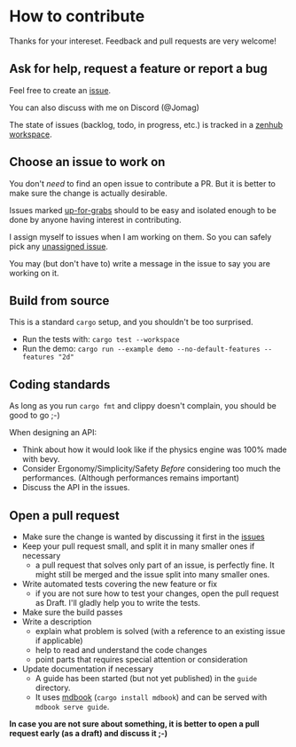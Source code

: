 # How to contribute

Thanks for your intereset. Feedback and pull requests are very welcome!


## Ask for help, request a feature or report a bug

Feel free to create an [issue](https://github.com/jcornaz/heron/issues).

You can also discuss with me on Discord (@Jomag)

The state of issues (backlog, todo, in progress, etc.) is tracked in a [zenhub workspace](https://app.zenhub.com/workspaces/heron-600478067304b1000e27f4c4).


## Choose an issue to work on

You don't *need* to find an open issue to contribute a PR. But it is better to make sure the change is actually desirable.

Issues marked [up-for-grabs](https://github.com/jcornaz/heron/labels/up-for-grabs) should to be easy and isolated enough to be done by anyone having interest in contributing.

I assign myself to issues when I am working on them. So you can safely pick any
[unassigned issue](https://github.com/jcornaz/heron/issues?utf8=%E2%9C%93&q=is%3Aissue+is%3Aopen+no%3Aassignee+).

You may (but don't have to) write a message in the issue to say you are working on it.


## Build from source

This is a standard `cargo` setup, and you shouldn't be too surprised.

* Run the tests with: `cargo test --workspace`
* Run the demo: `cargo run --example demo --no-default-features --features "2d"`


## Coding standards

As long as you run `cargo fmt` and clippy doesn't complain, you should be good to go ;-)

When designing an API: 

* Think about how it would look like if the physics engine was 100% made with bevy.
* Consider Ergonomy/Simplicity/Safety *Before* considering too much the performances. (Although performances remains important)
* Discuss the API in the issues.


## Open a pull request

* Make sure the change is wanted by discussing it first in the [issues](https://github.com/jcornaz/heron)
* Keep your pull request small, and split it in many smaller ones if necessary
  * a pull request that solves only part of an issue, is perfectly fine.
    It might still be merged and the issue split into many smaller ones.
* Write automated tests covering the new feature or fix
  * if you are not sure how to test your changes, open the pull request as Draft.
    I'll gladly help you to write the tests.
* Make sure the build passes
* Write a description
  * explain what problem is solved (with a reference to an existing issue if applicable)
  * help to read and understand the code changes
  * point parts that requires special attention or consideration
* Update documentation if necessary
  * A guide has been started (but not yet published) in the `guide` directory. 
  * It uses [mdbook](https://github.com/rust-lang/mdBook) (`cargo install mdbook`) and can be served with `mdbook serve guide`.

**In case you are not sure about something, it is better to open a pull request early (as a draft) and discuss it ;-)**
